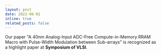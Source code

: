 ```yaml
---
layout: post
date: 2022-06-01 
inline: true
related_posts: false
---
```


Our paper "A 40nm Analog-Input ADC-Free Compute-in-Memory RRAM Macro with Pulse-Width Modulation between Sub-arrays" is recognized as a highlight paper at <strong>Symposium of VLSI</strong>.